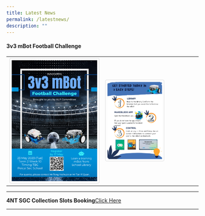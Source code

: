 ```yaml
---
title: Latest News
permalink: /latestnews/
description: ""
---
```

<style>
img {
  border: 1px solid #ddd;
  border-radius: 4px;
  padding: 5px;
  width: 150px;
}

img:hover {
  box-shadow: 0 0 2px 1px rgba(0, 140, 186, 0.5);
}
</style>

<h4><strong>3v3 mBot Football Challenge</strong></h4>
<table>
<tbody>
<tr>
<th><a href="/images/3v3 mbot football challenge.png" target="_blank" rel="noreferrer noopener"><img style="width: 94%;" src="/images/3v3 mbot football challenge.png"></a><br></th>
<td><a href="/images/mbot 3v3 poster.jpg" target="_blank" rel="noreferrer noopener"><img style="width: 60%;" src="/images/mbot 3v3 poster.jpg"><br></a></td>
</tr></tbody>
</table>
<hr>
	
<b>4NT SGC Collection Slots Booking</b><a href="https://docs.google.com/forms/d/e/1FAIpQLSf30HhoPsCMq1RTcsKuMk5O2zyfjjJqO9xLUY08kEkrg_JXvQ/viewform" target="_blank" rel="noopener">Click Here</a>
<hr>